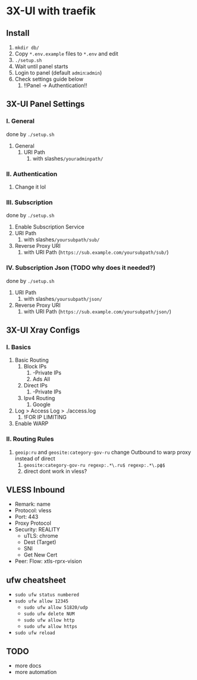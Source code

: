 # 3X-UI with traefik

## Install

1. `mkdir db/`
2. Copy `*.env.example` files to `*.env` and edit
3. `./setup.sh`
4. Wait until panel starts
5. Login to panel (default `admin`:`admin`)
6. Check settings guide below
   1. !!Panel -> Authentication!!

## 3X-UI Panel Settings

### I. General

done by `./setup.sh`

1. General
   1. URI Path
      1. with slashes`/youradminpath/`

### II. Authentication

1. Change it lol

### III. Subscription

done by `./setup.sh`

1. Enable Subscription Service
2. URI Path
   1. with slashes`/yoursubpath/sub/`
3. Reverse Proxy URI
   1. with URI Path (`https://sub.example.com/yoursubpath/sub/`)

### IV. Subscription Json (TODO why does it needed?)

done by `./setup.sh`

1. URI Path
   1. with slashes`/yoursubpath/json/`
2. Reverse Proxy URI
   1. with URI Path (`https://sub.example.com/yoursubpath/json/`)

## 3X-UI Xray Configs

### I. Basics

1. Basic Routing
   <!-- 1. BitTorrent -->
   1. Block IPs
      1. -Private IPs
      2. Ads All
   2. Direct IPs
      1. -Private IPs
   3. Ipv4 Routing
      1. Google
2. Log > Access Log > ./access.log
   1. !FOR IP LIMITING
3. Enable WARP

### II. Routing Rules

1. `geoip:ru` and `geosite:category-gov-ru` change Outbound to warp proxy instead of direct
   1. `geosite:category-gov-ru regexp:.*\.ru$ regexp:.*\.рф$`
   2. direct dont work in vless?

## VLESS Inbound

- Remark: name
- Protocol: vless
- Port: 443
- Proxy Protocol
- Security: REALITY
  - uTLS: chrome
  - Dest (Target)
  - SNI
  - Get New Cert
- Peer: Flow: xtls-rprx-vision

## ufw cheatsheet

- `sudo ufw status numbered`
- `sudo ufw allow 12345`
  - `sudo ufw allow 51820/udp`
  - `sudo ufw delete NUM`
  - `sudo ufw allow http`
  - `sudo ufw allow https`
- `sudo ufw reload`

## TODO

- more docs
- more automation
